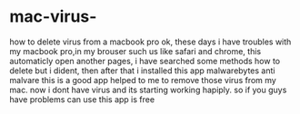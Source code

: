 # mac-virus-
how to delete virus from a macbook pro 
ok, 
these days i have troubles with my macbook pro,in my brouser such us like safari and chrome, this  automaticly open another 
pages, i have searched some methods how to delete but i dident, then after that i installed this app <p1>malwarebytes anti malvare</p1>
this is a good app helped to me to remove those virus from my mac. now i dont have virus and its starting working hapiply.
so if you guys have problems can use this app is free 

